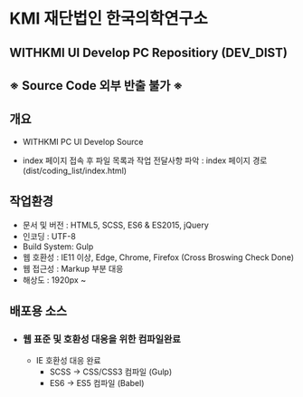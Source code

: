 # KMI 재단법인 한국의학연구소

## WITHKMI UI Develop PC Repositiory (DEV_DIST)

## ※ Source Code 외부 반출 불가 ※

## 개요

- WITHKMI PC UI Develop Source

- index 페이지 접속 후 파일 목록과 작업 전달사항 파악 : index 페이지 경로(dist/coding_list/index.html)

## 작업환경

- 문서 및 버전 : HTML5, SCSS, ES6 & ES2015, jQuery
- 인코딩 : UTF-8
- Build System: Gulp
- 웹 호환성 : IE11 이상, Edge, Chrome, Firefox (Cross Broswing Check Done)
- 웹 접근성 : Markup 부분 대응
- 해상도 : 1920px ~

## 배포용 소스

- ### 웹 표준 및 호환성 대응을 위한 컴파일완료

  - IE 호환성 대응 완료
    - SCSS → CSS/CSS3 컴파일 (Gulp)
    - ES6 → ES5 컴파일 (Babel)
